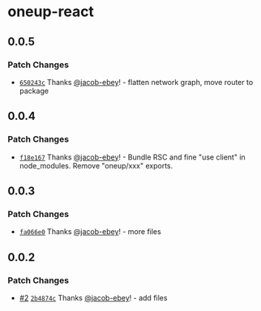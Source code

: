 # oneup-react

## 0.0.5

### Patch Changes

- [`650243c`](https://github.com/jacob-ebey/oneup/commit/650243ca750b1ce05082eb582b37bc22aad51469) Thanks [@jacob-ebey](https://github.com/jacob-ebey)! - flatten network graph, move router to package

## 0.0.4

### Patch Changes

- [`f18e167`](https://github.com/jacob-ebey/oneup/commit/f18e16707b8d085bd798913229b3567a43b295f8) Thanks [@jacob-ebey](https://github.com/jacob-ebey)! - Bundle RSC and fine "use client" in node_modules. Remove "oneup/xxx" exports.

## 0.0.3

### Patch Changes

- [`fa066e0`](https://github.com/jacob-ebey/oneup/commit/fa066e0ef61a90b33a0a909d9abf79408c99b78d) Thanks [@jacob-ebey](https://github.com/jacob-ebey)! - more files

## 0.0.2

### Patch Changes

- [#2](https://github.com/jacob-ebey/oneup/pull/2) [`2b4874c`](https://github.com/jacob-ebey/oneup/commit/2b4874cd67ce118977fe3ebb1d50b892109e07d9) Thanks [@jacob-ebey](https://github.com/jacob-ebey)! - add files
